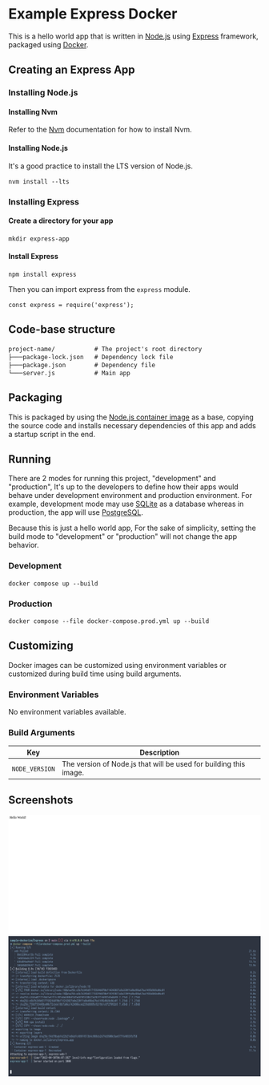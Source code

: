 # Example Express Docker

This is a hello world app that is written in [Node.js](https://nodejs.org/) using [Express](https://expressjs.com/) framework, packaged using [Docker](https://www.docker.com/).

## Creating an Express App

### Installing Node.js

#### Installing Nvm

Refer to the [Nvm](https://github.com/nvm-sh/nvm#install--update-script) documentation for how to install Nvm.

#### Installing Node.js

It's a good practice to install the LTS version of Node.js.

```
nvm install --lts
```

### Installing Express

#### Create a directory for your app

```
mkdir express-app
```

#### Install Express

```
npm install express
```

Then you can import express from the `express` module.

```
const express = require('express');
```

## Code-base structure

```
project-name/           # The project's root directory
├───package-lock.json   # Dependency lock file
├───package.json        # Dependency file
└───server.js           # Main app
```

## Packaging

This is packaged by using the [Node.js container image](https://hub.docker.com/_/node) as a base, copying the source code and installs necessary dependencies of this app and adds a startup script in the end.

## Running

There are 2 modes for running this project, "development" and "production", It's up to the developers to define how their apps would behave under development environment and production environment. For example, development mode may use [SQLite](https://www.sqlite.org/) as a database whereas in production, the app will use [PostgreSQL](https://www.postgresql.org/).

Because this is just a hello world app, For the sake of simplicity, setting the build mode to "development" or "production" will not change the app behavior.

### Development

```
docker compose up --build
```

### Production

```
docker compose --file docker-compose.prod.yml up --build
```

## Customizing

Docker images can be customized using environment variables or customized during build time using build arguments.

### Environment Variables

No environment variables available.

### Build Arguments

| Key | Description |
| --- | --- |
| `NODE_VERSION` | The version of Node.js that will be used for building this image. |

## Screenshots

![Hello World](.assets/express_hello.png)
![Docker logs](.assets/express_logs.png)